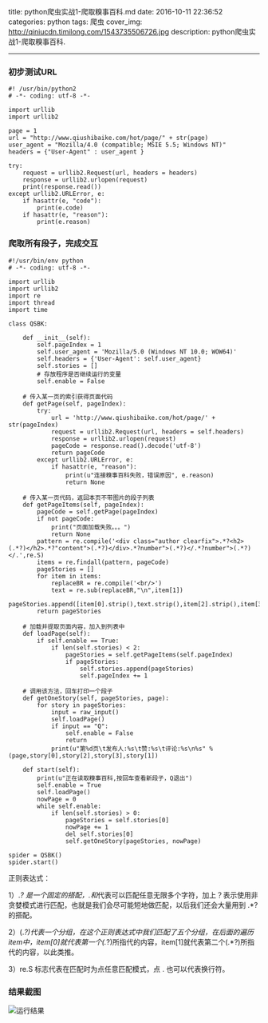 title: python爬虫实战1-爬取糗事百科.md
date: 2016-10-11 22:36:52
categories: python
tags: 爬虫
cover_img: http://qiniucdn.timilong.com/1543735506726.jpg
description: python爬虫实战1-爬取糗事百科.

---

### 初步测试URL

```
#! /usr/bin/python2
# -*- coding: utf-8 -*-

import urllib
import urllib2

page = 1
url = "http://www.qiushibaike.com/hot/page/" + str(page)
user_agent = "Mozilla/4.0 (compatible; MSIE 5.5; Windows NT)"
headers = {"User-Agent" : user_agent }

try:
    request = urllib2.Request(url, headers = headers)
    response = urllib2.urlopen(request)
    print(response.read())
except urllib2.URLError, e:
    if hasattr(e, "code"):
        print(e.code)
    if hasattr(e, "reason"):
        print(e.reason)

```
<!--more-->

### 爬取所有段子，完成交互

```
#!/usr/bin/env python
# -*- coding: utf-8 -*-

import urllib
import urllib2
import re
import thread
import time

class QSBK:

    def __init__(self):
        self.pageIndex = 1
        self.user_agent = 'Mozilla/5.0 (Windows NT 10.0; WOW64)'
        self.headers = {'User-Agent': self.user_agent}
        self.stories = []
        # 存放程序是否继续运行的变量
        self.enable = False

    # 传入某一页的索引获得页面代码
    def getPage(self, pageIndex):
        try:
            url = 'http://www.qiushibaike.com/hot/page/' + str(pageIndex)
            request = urllib2.Request(url, headers = self.headers)
            response = urllib2.urlopen(request)
            pageCode = response.read().decode('utf-8')
            return pageCode
        except urllib2.URLError, e:
            if hasattr(e, "reason"):
                print(u"连接糗事百科失败，错误原因", e.reason)
                return None

    # 传入某一页代码，返回本页不带图片的段子列表
    def getPageItems(self, pageIndex):
        pageCode = self.getPage(pageIndex)
        if not pageCode:
            print("页面加载失败。。。")
            return None
        pattern = re.compile('<div class="author clearfix">.*?<h2>(.*?)</h2>.*?"content">(.*?)</div>.*?number">(.*?)</.*?number">(.*?)</.',re.S)
        items = re.findall(pattern, pageCode)
        pageStories = []
        for item in items:
            replaceBR = re.compile('<br/>')
            text = re.sub(replaceBR,"\n",item[1])
            pageStories.append([item[0].strip(),text.strip(),item[2].strip(),item[3].strip()])
        return pageStories

    # 加载并提取页面内容，加入到列表中
    def loadPage(self):
        if self.enable == True:
            if len(self.stories) < 2:
                pageStories = self.getPageItems(self.pageIndex)
                if pageStories:
                    self.stories.append(pageStories)
                    self.pageIndex += 1

    # 调用该方法，回车打印一个段子
    def getOneStory(self, pageStories, page):
        for story in pageStories:
            input = raw_input()
            self.loadPage()
            if input == "Q":
                self.enable = False
                return
            print(u"第%d页\t发布人:%s\t赞:%s\t评论:%s\n%s" %(page,story[0],story[2],story[3],story[1])

    def start(self):
        print(u"正在读取糗事百科,按回车查看新段子，Q退出")
        self.enable = True
        self.loadPage()
        nowPage = 0
        while self.enable:
            if len(self.stories) > 0:
                pageStories = self.stories[0]
                nowPage += 1
                del self.stories[0]
                self.getOneStory(pageStories, nowPage)

spider = QSBK()
spider.start()

```

正则表达式：

1）.*? 是一个固定的搭配，.和*代表可以匹配任意无限多个字符，加上？表示使用非贪婪模式进行匹配，也就是我们会尽可能短地做匹配，以后我们还会大量用到 .*? 的搭配。

2）(.*?)代表一个分组，在这个正则表达式中我们匹配了五个分组，在后面的遍历item中，item[0]就代表第一个(.*?)所指代的内容，item[1]就代表第二个(.*?)所指代的内容，以此类推。

3）re.S 标志代表在匹配时为点任意匹配模式，点 . 也可以代表换行符。

### 结果截图
![运行结果](http://qiniucdn.timilong.com/%E6%B7%B1%E5%BA%A6%E6%88%AA%E5%9B%BE20161012101339.png)
